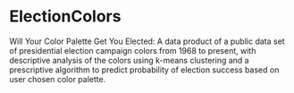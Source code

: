 # ElectionColors
Will Your Color Palette Get You Elected: A data product of a public data set of presidential election campaign colors from 1968 to present, with descriptive analysis of the colors using k-means clustering and a prescriptive algorithm to predict probability of election success based on user chosen color palette. 
